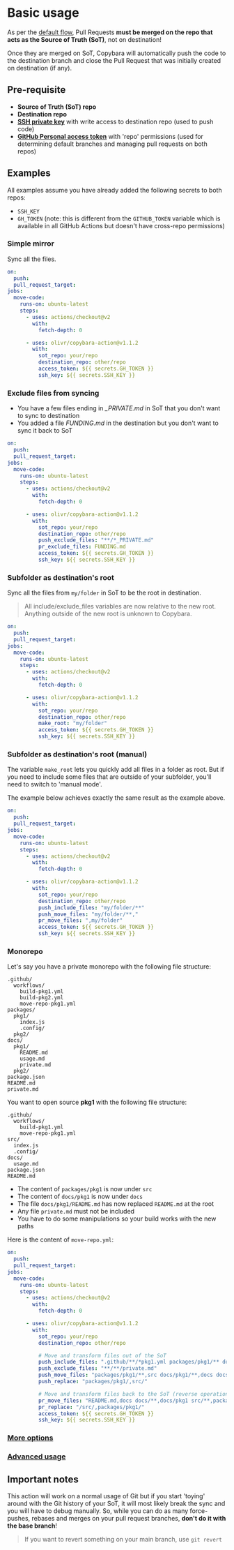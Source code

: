 # Basic usage

As per the [default flow](README.md#default-flow), Pull Requests **must be merged on the repo that acts as the Source of Truth (SoT)**, not on destination!

Once they are merged on SoT, Copybara will automatically push the code to the destination branch and close the Pull Request that was initially created on destination (if any).

## Pre-requisite

- **Source of Truth (SoT) repo**
- **Destination repo**
- **[SSH private key](ssh-keys.md)** with write access to destination repo (used to push code)
- **[GitHub Personal access token](https://github.com/settings/tokens)** with 'repo' permissions (used for determining default branches and managing pull requests on both repos)

## Examples

All examples assume you have already added the following secrets to both repos:

- `SSH_KEY`
- `GH_TOKEN` (note: this is different from the `GITHUB_TOKEN` variable which is available in all GitHub Actions but doesn't have cross-repo permissions)

### Simple mirror

Sync all the files.

```yaml
on:
  push:
  pull_request_target:
jobs:
  move-code:
    runs-on: ubuntu-latest
    steps:
      - uses: actions/checkout@v2
        with:
          fetch-depth: 0

      - uses: olivr/copybara-action@v1.1.2
        with:
          sot_repo: your/repo
          destination_repo: other/repo
          access_token: ${{ secrets.GH_TOKEN }}
          ssh_key: ${{ secrets.SSH_KEY }}
```

### Exclude files from syncing

- You have a few files ending in _\_PRIVATE.md_ in SoT that you don't want to sync to destination
- You added a file _FUNDING.md_ in the destination but you don't want to sync it back to SoT

```yaml
on:
  push:
  pull_request_target:
jobs:
  move-code:
    runs-on: ubuntu-latest
    steps:
      - uses: actions/checkout@v2
        with:
          fetch-depth: 0

      - uses: olivr/copybara-action@v1.1.2
        with:
          sot_repo: your/repo
          destination_repo: other/repo
          push_exclude_files: "**/*_PRIVATE.md"
          pr_exclude_files: FUNDING.md
          access_token: ${{ secrets.GH_TOKEN }}
          ssh_key: ${{ secrets.SSH_KEY }}
```

### Subfolder as destination's root

Sync all the files from `my/folder` in SoT to be the root in destination.

> All include/exclude_files variables are now relative to the new root. Anything outside of the new root is unknown to Copybara.

```yaml
on:
  push:
  pull_request_target:
jobs:
  move-code:
    runs-on: ubuntu-latest
    steps:
      - uses: actions/checkout@v2
        with:
          fetch-depth: 0

      - uses: olivr/copybara-action@v1.1.2
        with:
          sot_repo: your/repo
          destination_repo: other/repo
          make_root: "my/folder"
          access_token: ${{ secrets.GH_TOKEN }}
          ssh_key: ${{ secrets.SSH_KEY }}
```

### Subfolder as destination's root (manual)

The variable `make_root` lets you quickly add all files in a folder as root. But if you need to include some files that are outside of your subfolder, you'll need to switch to 'manual mode'.

The example below achieves exactly the same result as the example above.

```yaml
on:
  push:
  pull_request_target:
jobs:
  move-code:
    runs-on: ubuntu-latest
    steps:
      - uses: actions/checkout@v2
        with:
          fetch-depth: 0

      - uses: olivr/copybara-action@v1.1.2
        with:
          sot_repo: your/repo
          destination_repo: other/repo
          push_include_files: "my/folder/**"
          push_move_files: "my/folder/**,"
          pr_move_files: ",my/folder"
          access_token: ${{ secrets.GH_TOKEN }}
          ssh_key: ${{ secrets.SSH_KEY }}
```

### Monorepo

Let's say you have a private monorepo with the following file structure:

```text
.github/
  workflows/
    build-pkg1.yml
    build-pkg2.yml
    move-repo-pkg1.yml
packages/
  pkg1/
    index.js
    .config/
  pkg2/
docs/
  pkg1/
    README.md
    usage.md
    private.md
  pkg2/
package.json
README.md
private.md
```

You want to open source **pkg1** with the following file structure:

```text
.github/
  workflows/
    build-pkg1.yml
    move-repo-pkg1.yml
src/
  index.js
  .config/
docs/
  usage.md
package.json
README.md
```

- The content of `packages/pkg1` is now under `src`
- The content of `docs/pkg1` is now under `docs`
- The file `docs/pkg1/README.md` has now replaced `README.md` at the root
- Any file `private.md` must not be included
- You have to do some manipulations so your build works with the new paths

Here is the content of `move-repo.yml`:

```yaml
on:
  push:
  pull_request_target:
jobs:
  move-code:
    runs-on: ubuntu-latest
    steps:
      - uses: actions/checkout@v2
        with:
          fetch-depth: 0

      - uses: olivr/copybara-action@v1.1.2
        with:
          sot_repo: your/repo
          destination_repo: other/repo

          # Move and transform files out of the SoT
          push_include_files: ".github/**/*pkg1.yml packages/pkg1/** docs/pkg1/** package.json"
          push_exclude_files: "**/**/private.md"
          push_move_files: "packages/pkg1/**,src docs/pkg1/**,docs docs/README.md,"
          push_replace: "packages/pkg1/,src/"

          # Move and transform files back to the SoT (reverse operation)
          pr_move_files: "README.md,docs docs/**,docs/pkg1 src/**,packages/pkg1"
          pr_replace: "/src/,packages/pkg1/"
          access_token: ${{ secrets.GH_TOKEN }}
          ssh_key: ${{ secrets.SSH_KEY }}
```

### [More options](inputs.md)

### [Advanced usage](advanced-usage.md)

## Important notes

This action will work on a normal usage of Git but if you start 'toying' around with the Git history of your SoT, it will most likely break the sync and you will have to debug manually. So, while you can do as many force-pushes, rebases and merges on your pull request branches, **don't do it with the base branch**!

> If you want to revert something on your main branch, use `git revert`
